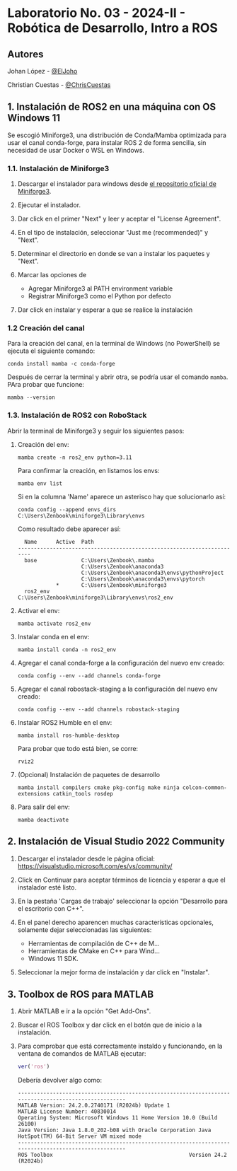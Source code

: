 # Laboratorio No. 03 - 2024-II - Robótica de Desarrollo, Intro a ROS

## Autores

Johan López - [@ElJoho](https://github.com/ElJoho)

Christian Cuestas - [@ChrisCuestas](https://github.com/ChrisCuestas)

## __1. Instalación de ROS2 en una máquina con OS Windows 11__

Se escogió Miniforge3, una distribución de Conda/Mamba optimizada para usar el canal conda-forge, para instalar ROS 2 de forma sencilla, sin necesidad de usar Docker o WSL en Windows.

### 1.1. Instalación de Miniforge3

1. Descargar el instalador para windows desde [el repositorio oficial de Miniforge3](https://github.com/conda-forge/miniforge?tab=readme-ov-file#windows).

2. Ejecutar el instalador.

3. Dar click en el primer "Next" y leer y aceptar el "License Agreement".

4. En el tipo de instalación, seleccionar "Just me (recommended)" y "Next".

5. Determinar el directorio en donde se van a instalar los paquetes y "Next".

6. Marcar las opciones de 

    - Agregar Miniforge3 al PATH environment variable
    - Registrar Miniforge3 como el Python por defecto 

7. Dar click en instalar y esperar a que se realice la instalación

### 1.2 Creación del canal 

Para la creación del canal, en la terminal de Windows (no PowerShell) se ejecuta el siguiente comando:


```shell
conda install mamba -c conda-forge
```

Después de cerrar la terminal y abrir otra, se podría usar el comando `mamba`. PAra probar que funcione:


```shell
mamba --version
```

### 1.3. Instalación de ROS2 con RoboStack

Abrir la terminal de Miniforge3 y seguir los siguientes pasos:

1. Creación del env:

    ```shell
    mamba create -n ros2_env python=3.11
    ```

    Para confirmar la creación, en listamos los envs:

    ```shell
    mamba env list
    ```
    Si en la columna 'Name' aparece un asterisco hay que solucionarlo así:
    ```shell
    conda config --append envs_dirs C:\Users\Zenbook\miniforge3\Library\envs
    ```
    Como resultado debe aparecer así:
    ```
      Name      Active  Path
    -----------------------------------------------------------------------
      base              C:\Users\Zenbook\.mamba
                        C:\Users\Zenbook\anaconda3
                        C:\Users\Zenbook\anaconda3\envs\pythonProject
                        C:\Users\Zenbook\anaconda3\envs\pytorch
                *       C:\Users\Zenbook\miniforge3
      ros2_env          C:\Users\Zenbook\miniforge3\Library\envs\ros2_env
    ```

2. Activar el env:

    ```shell
    mamba activate ros2_env
    ```

3. Instalar conda en el env:
    ```shell
    mamba install conda -n ros2_env
    ```

4. Agregar el canal conda-forge a la configuración del nuevo env creado:
    ```shell
    conda config --env --add channels conda-forge
    ```

5. Agregar el canal robostack-staging a la configuración del nuevo env creado:
    ```shell
    conda config --env --add channels robostack-staging
    ```

6. Instalar ROS2 Humble en el env:
    ```shell
    mamba install ros-humble-desktop
    ```
    Para probar que todo está bien, se corre:

    ```shell
    rviz2
    ```

7. (Opcional) Instalación de paquetes de desarrollo
    ```shell
    mamba install compilers cmake pkg-config make ninja colcon-common-extensions catkin_tools rosdep
    ```

8. Para salir del env:
    ```shell
    mamba deactivate
    ```

## __2. Instalación de Visual Studio 2022 Community__

1. Descargar el instalador desde le página oficial: https://visualstudio.microsoft.com/es/vs/community/

2. Click en Continuar para aceptar términos de licencia y esperar a que el instalador esté listo.

3. En la pestaña 'Cargas de trabajo' seleccionar la opción "Desarrollo para el escritorio con C++".

4. En el panel derecho aparencen muchas características opcionales, solamente dejar seleccionadas las siguientes:
    - Herramientas de compilación de C++ de M...
    - Herramientas de CMake en C++ para Wind...
    - Windows 11 SDK.

5. Seleccionar la mejor forma de instalación y dar click en "Instalar".

## __3. Toolbox de ROS para MATLAB__

1. Abrir MATLAB e ir a la opción "Get Add-Ons".

2. Buscar el ROS Toolbox y dar click en el botón que de inicio a la instalación.

3. Para comprobar que está correctamente instaldo y funcionando, en la ventana de comandos de MATLAB ejecutar:

    ```MATLAB
    ver('ros')
    ```

    Debería devolver algo como:

    ```
    -----------------------------------------------------------------------------------------------------
    MATLAB Version: 24.2.0.2740171 (R2024b) Update 1
    MATLAB License Number: 40830014
    Operating System: Microsoft Windows 11 Home Version 10.0 (Build 26100)
    Java Version: Java 1.8.0_202-b08 with Oracle Corporation Java HotSpot(TM) 64-Bit Server VM mixed mode
    -----------------------------------------------------------------------------------------------------
    ROS Toolbox                                           Version 24.2        (R2024b)
    ```
